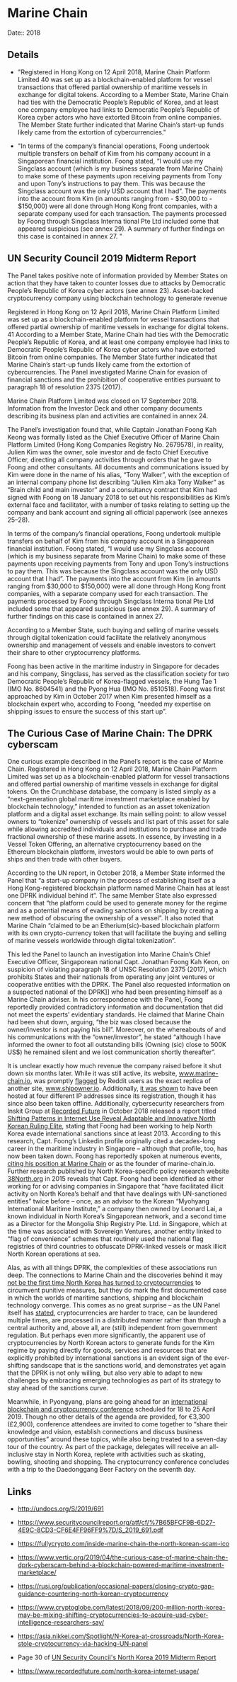 # Marine Chain

Date:: 2018


## Details 

- "Registered in Hong Kong on 12 April 2018, Marine Chain Platform Limited 40 was set up as a blockchain-enabled platform for vessel transactions that offered partial ownership of maritime vessels in exchange for digital tokens. According to a Member State, Marine Chain had ties with the Democratic People’s Republic of Korea, and at least one company employee had links to Democratic People’s Republic of Korea cyber actors who have extorted Bitcoin from online companies. The Member State further indicated that Marine Chain’s start-up funds likely came from the extortion of cybercurrencies."

- "In terms of the company’s financial operations, Foong undertook multiple transfers on behalf of Kim from his company account in a Singaporean financial institution. Foong stated, “I would use my Singclass account (which is my business separate from Marine Chain) to make some of these payments upon receiving payments from Tony and upon Tony’s instructions to pay them. This was because the Singclass account was the only USD account that I had”. The payments into the account from Kim (in amounts ranging from - $30,000 to - $150,000) were all done through Hong Kong front companies, with a separate company used for each transaction. The payments processed by Foong through Singclass Interna tional Pte Ltd included some that appeared suspicious (see annex 29). A summary of further findings on this case is contained in annex 27. "


## UN Security Council 2019 Midterm Report

The Panel takes positive note of information provided by Member States on action that they have taken to counter losses due to attacks by Democratic People’s Republic of Korea cyber actors (see annex 23). Asset-backed cryptocurrency company using blockchain technology to generate revenue

Registered in Hong Kong on 12 April 2018, Marine Chain Platform Limited was set up as a blockchain-enabled platform for vessel transactions that offered partial ownership of maritime vessels in exchange for digital tokens. 41 According to a Member State, Marine Chain had ties with the Democratic People’s Republic of Korea, and at least one company employee had links to Democratic People’s Republic of Korea cyber actors who have extorted Bitcoin from online companies. The Member State further indicated that Marine Chain’s start-up funds likely came from the extortion of cybercurrencies. The Panel investigated Marine Chain for evasion of financial sanctions and the prohibition of cooperative entities pursuant to paragraph 18 of resolution 2375 (2017).

Marine Chain Platform Limited was closed on 17 September 2018. Information from the Investor Deck and other company documents describing its business plan and activities are contained in annex 24.

The Panel’s investigation found that, while Captain Jonathan Foong Kah Keong was formally listed as the Chief Executive Officer of Marine Chain Platform Limited (Hong Kong Companies Registry No. 2679578), in reality, Julien Kim was the owner, sole investor and de facto Chief Executive Officer, directing all company activities through orders that he gave to Foong and other consultants. All documents and communications issued by Kim were done in the name of his alias, “Tony Walker”, with the exception of an internal company phone list describing “Julien Kim aka Tony Walker” as “Brain child and main investor” and a consultancy contract that Kim had signed with Foong on 18 January 2018 to set out his responsibilities as Kim’s external face and facilitator, with a number of tasks relating to setting up the company and bank account and signing all official paperwork (see annexes 25–28).

In terms of the company’s financial operations, Foong undertook multiple transfers on behalf of Kim from his company account in a Singaporean financial institution. Foong stated, “I would use my Singclass account (which is my business separate from Marine Chain) to make some of these payments upon receiving payments from Tony and upon Tony’s instructions to pay them. This was because the Singclass account was the only USD account that I had”. The payments into the account from Kim (in amounts ranging from $30,000 to $150,000) were all done through Hong Kong front companies, with a separate company used for each transaction. The payments processed by Foong through Singclass Interna tional Pte Ltd included some that appeared suspicious (see annex 29). A summary of further findings on this case is contained in annex 27.

According to a Member State, such buying and selling of marine vessels through digital tokenization could facilitate the relatively anonymous ownership and management of vessels and enable investors to convert their share to other cryptocurrency platforms.

Foong has been active in the maritime industry in Singapore for decades and his company, Singclass, has served as the classification society for two Democratic People’s Republic of Korea-flagged vessels, the Hung Tae 1 (IMO No. 8604541) and the Pyong Hua (IMO No. 8510518). Foong was first approached by Kim in October 2017 when Kim presented himself as a blockchain expert who, according to Foong, “needed my expertise on shipping issues to ensure the success of this start up”.


## The Curious Case of Marine Chain: The DPRK cyberscam 

One curious example described in the Panel’s report is the case of Marine Chain. Registered in Hong Kong on 12 April 2018, Marine Chain Platform Limited was set up as a blockchain-enabled platform for vessel transactions and offered partial ownership of maritime vessels in exchange for digital tokens. On the Crunchbase database, the company is listed simply as a “next-generation global maritime investment marketplace enabled by blockchain technology,” intended to function as an asset tokenization platform and a digital asset exchange. Its main selling point: to allow vessel owners to “tokenize” ownership of vessels and list part of this asset for sale while allowing accredited individuals and institutions to purchase and trade fractional ownership of these marine assets. In essence, by investing in a Vessel Token Offering, an alternative cryptocurrency based on the Ethereum blockchain platform, investors would be able to own parts of ships and then trade with other buyers.

According to the UN report, in October 2018, a Member State informed the Panel that “a start-up company in the process of establishing itself as a Hong Kong-registered blockchain platform named Marine Chain has at least one DPRK individual behind it”. The same Member State also expressed concern that “the platform could be used to generate money for the regime and as a potential means of evading sanctions on shipping by creating a new method of obscuring the ownership of a vessel”. It also noted that Marine Chain “claimed to be an Etherium(sic)-based blockchain platform with its own crypto-currency token that will facilitate the buying and selling of marine vessels worldwide through digital tokenization”.

This led the Panel to launch an investigation into Marine Chain’s Chief Executive Officer, Singaporean national Capt. Jonathan Foong Kah Keon, on suspicion of violating paragraph 18 of UNSC Resolution 2375 (2017), which prohibits States and their nationals from operating any joint ventures or cooperative entities with the DPRK. The Panel also requested information on a suspected national of the DPRK]] who had been presenting himself as a Marine Chain adviser. In his correspondence with the Panel, Foong reportedly provided contradictory information and documentation that did not meet the experts’ evidentiary standards. He claimed that Marine Chain had been shut down, arguing, “the biz was closed because the owner/investor is not paying his bill”. Moreover, on the whereabouts of and his communications with the “owner/investor”, he stated “although I have informed the owner to foot all outstanding bills (Owning (sic) close to 500K US$) he remained silent and we lost communication shortly thereafter”.

It is unclear exactly how much revenue the company raised before it shut down six months later. While it was still active, its website, www.marine-chain.io, was promptly [flagged](https://www.reddit.com/r/cryptocurrencyscams/comments/8a23za/marine_chainio_north_korea_scam_currency/) by Reddit users as the exact replica of another site, www.shipowner.io. Additionally, [it was shown](https://go.recordedfuture.com/hubfs/reports/cta-2018-1025.pdf) to have been hosted at four different IP addresses since its registration, though it has since also been taken offline. Additionally, cybersecurity researchers from Inskit Group at [Recorded Future](https://www.recordedfuture.com/) in October 2018 released a report titled [Shifting Patterns in Internet Use Reveal Adaptable and Innovative North Korean Ruling Elite](https://go.recordedfuture.com/hubfs/reports/cta-2018-1025.pdf), stating that Foong had been working to help North Korea evade international sanctions since at least 2013. According to this research, Capt. Foong’s Linkedin profile originally cited a decades-long career in the maritime industry in Singapore – although that profile, too, has now been taken down. Foong has reportedly spoken at numerous events, [citing his position at Marine Chain](https://gscc.co/) or as the founder of marine-chain.io. Further research published by North Korea-specific policy research website [38North.org](https://www.38north.org/2015/06/aberger062215/) in 2015 reveals that Capt. Foong had been identified as either working for or advising companies in Singapore that “have facilitated illicit activity on North Korea’s behalf and that have dealings with UN-sanctioned entities” twice before – once, as an advisor to the Korean “Myohyang International Maritime Institute,” a company then owned by Leonard Lai, a known individual in North Korea’s Singaporean network, and a second time as a Director for the Mongolia Ship Registry Pte. Ltd. in Singapore, which at the time was associated with Sovereign Ventures, another entity linked to “flag of convenience” schemes that routinely used the national flag registries of third countries to obfuscate DPRK-linked vessels or mask illicit North Korean operations at sea.

Alas, as with all things DPRK, the complexities of these associations run deep. The connections to Marine Chain and the discoveries behind it may [not be the first time North Korea has turned to cryptocurrencies](https://asia.nikkei.com/Spotlight/N-Korea-at-crossroads/North-Korea-stole-cryptocurrency-via-hacking-UN-panel) to circumvent punitive measures, but they do mark the first documented case in which the worlds of maritime sanctions, shipping and blockchain technology converge. This comes as no great surprise – as the UN Panel itself has [stated](https://www.undocs.org/S/2019/171), cryptocurrencies are harder to trace, can be laundered multiple times, are processed in a distributed manner rather than through a central authority and, above all, are (still) independent from government regulation. But perhaps even more significantly, the apparent use of cryptocurrencies by North Korean actors to generate funds for the Kim regime by paying directly for goods, services and resources that are explicitly prohibited by international sanctions is an evident sign of the ever-shifting sandscape that is the sanctions world, and demonstrates yet again that the DPRK is not only willing, but also very able to adapt to new challenges by embracing emerging technologies as part of its strategy to stay ahead of the sanctions curve.

Meanwhile, in Pyongyang, plans are going ahead for an [international blockchain and cryptocurrency conference](https://web.archive.org/web/20190212072923/https://korea-dpr.com/dprk-blockchain-conference-2019.html) scheduled for 18 to 25 April 2019. Though no other details of the agenda are provided, for €3,300 (£2,900), conference attendees are invited to come together to “share their knowledge and vision, establish connections and discuss business opportunities” around these topics, while also being treated to a seven-day tour of the country. As part of the package, delegates will receive an all-inclusive stay in North Korea, replete with activities such as skating, bowling, shooting and shopping. The cryptocurrency conference concludes with a trip to the Daedonggang Beer Factory on the seventh day.



## Links

- http://undocs.org/S/2019/691

- https://www.securitycouncilreport.org/atf/cf/%7B65BFCF9B-6D27-4E9C-8CD3-CF6E4FF96FF9%7D/S_2019_691.pdf

- https://fullycrypto.com/inside-marine-chain-the-north-korean-scam-ico

- https://www.vertic.org/2019/04/the-curious-case-of-marine-chain-the-dprk-cyberscam-behind-a-blockchain-powered-maritime-investment-marketplace/

- https://rusi.org/publication/occasional-papers/closing-crypto-gap-guidance-countering-north-korean-cryptocurrency

- https://www.cryptoglobe.com/latest/2018/09/200-million-north-korea-may-be-mixing-shifting-cryptocurrencies-to-acquire-usd-cyber-intelligence-researchers-say/

- https://asia.nikkei.com/Spotlight/N-Korea-at-crossroads/North-Korea-stole-cryptocurrency-via-hacking-UN-panel

- Page 30 of [UN Security Council's North Korea 2019 Midterm Report](http://undocs.org/S/2019/691)

- https://www.recordedfuture.com/north-korea-internet-usage/
